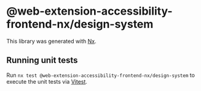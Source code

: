 # @web-extension-accessibility-frontend-nx/design-system

This library was generated with [Nx](https://nx.dev).

## Running unit tests

Run `nx test @web-extension-accessibility-frontend-nx/design-system` to execute the unit tests via [Vitest](https://vitest.dev/).
